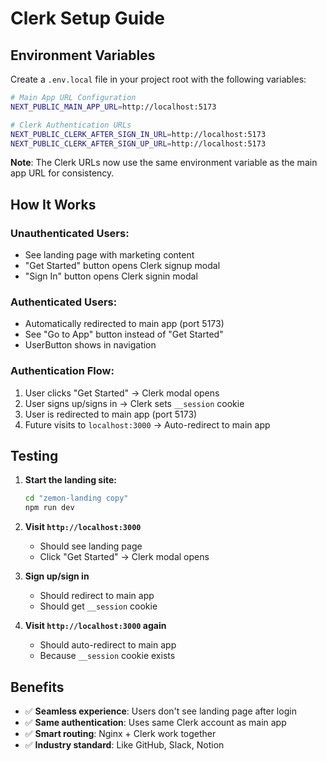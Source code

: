 # Clerk Setup Guide

## Environment Variables

Create a `.env.local` file in your project root with the following variables:

```bash
# Main App URL Configuration
NEXT_PUBLIC_MAIN_APP_URL=http://localhost:5173

# Clerk Authentication URLs
NEXT_PUBLIC_CLERK_AFTER_SIGN_IN_URL=http://localhost:5173
NEXT_PUBLIC_CLERK_AFTER_SIGN_UP_URL=http://localhost:5173
```

**Note**: The Clerk URLs now use the same environment variable as the main app URL for consistency.

## How It Works

### **Unauthenticated Users:**
- See landing page with marketing content
- "Get Started" button opens Clerk signup modal
- "Sign In" button opens Clerk signin modal

### **Authenticated Users:**
- Automatically redirected to main app (port 5173)
- See "Go to App" button instead of "Get Started"
- UserButton shows in navigation

### **Authentication Flow:**
1. User clicks "Get Started" → Clerk modal opens
2. User signs up/signs in → Clerk sets `__session` cookie
3. User is redirected to main app (port 5173)
4. Future visits to `localhost:3000` → Auto-redirect to main app

## Testing

1. **Start the landing site:**
   ```bash
   cd "zemon-landing copy"
   npm run dev
   ```

2. **Visit `http://localhost:3000`**
   - Should see landing page
   - Click "Get Started" → Clerk modal opens

3. **Sign up/sign in**
   - Should redirect to main app
   - Should get `__session` cookie

4. **Visit `http://localhost:3000` again**
   - Should auto-redirect to main app
   - Because `__session` cookie exists

## Benefits

- ✅ **Seamless experience**: Users don't see landing page after login
- ✅ **Same authentication**: Uses same Clerk account as main app
- ✅ **Smart routing**: Nginx + Clerk work together
- ✅ **Industry standard**: Like GitHub, Slack, Notion

